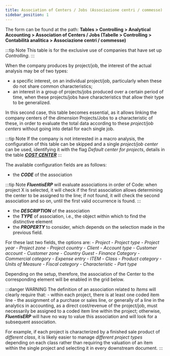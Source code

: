 ```yaml
---
title: Association of Centers / Jobs (Associazione centri / commesse)
sidebar_position: 1
---
```


The form can be found at the path: **Tables > Controlling > Analytical Accounting > Association of Centers / Jobs (Tabelle > Controlling > Contabilità analitica > Associazione centri / commesse)**

:::tip Note
This table is for the exclusive use of companies that have set up *Controlling*.
:::

When the company produces by project/job, the interest of the actual analysis may be of two types:
- a specific interest, on an individual project/job, particularly when these do not share common characteristics;
- an interest in a group of projects/jobs produced over a certain period of time, when these projects/jobs have characteristics that allow their type to be generalized.

In this second case, this table becomes essential, as it allows linking the company centers of the *dimension* Projects/Jobs to a characteristic of these, in order to evaluate the total data according to these *project/job centers* without going into detail for each single job.

:::tip Note
If the company is not interested in a macro analysis, the configuration of this table can be skipped and a single *project/job center* can be used, identifying it with the flag *Default center for projects*, details in the table [***COST CENTER***](/docs/controlling/controlling-parametrization/controlling-specific-settings/cost-centers)
:::

The available configuration fields are as follows:
- the ***CODE*** of the association

:::tip Note
***FluentisERP*** will evaluate associations in order of Code: when project X is selected, it will check if the first association allows determining the center to be assigned to the line; if not found, it will check the second association and so on, until the first valid occurrence is found.
:::

- the ***DESCRIPTION*** of the association  
- the ***TYPE*** of association, i.e., the object within which to find the distinctive element  
- the ***PROPERTY*** to consider, which depends on the selection made in the previous field.  

For these last two fields, the options are:
    - *Project*
        - *Project type*
        - *Project year*
        - *Project zone*
        - *Project country*
    - *Client*
        - *Account type*
        - *Customer account*
        - *Customer zone*
        - *Country Guest*
        - *Finance Category*
        - *Commercial category*
        - *Expense entry*
    - *ITEM*
        - *Class*
        - *Product category*
        - *Units of Measure*
        - *Fiscal category*
        - *Characteristic*
        - *Part type*

Depending on the setup, therefore, the association of the Center to the corresponding element will be enabled in the grid below.

:::danger WARNING
The definition of an association related to *Items* will clearly require that:
    - within each project, there is at least one coded item line
    - the assignment of a purchase or sales line, or generally of a line in the analytics in accounting, as a direct cost/revenue of the project/job, must necessarily be assigned to a coded item line within the project; otherwise, ***FluentisERP*** will have no way to value this association and will look for a subsequent association.

For example, if each project is characterized by a finished sale product of *different class*, it is likely easier to manage *different project types* depending on each class rather than requiring the valuation of an item within the single project and selecting it in every downstream document.
:::
